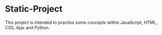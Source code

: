 # Static-Project
This project is intended to practise some concepts within JavaScript, HTML, CSS, Ajax and Python. 
